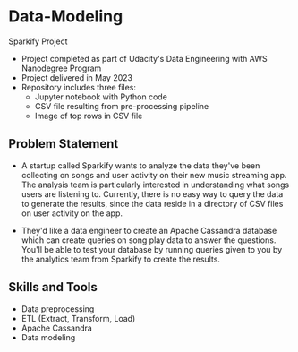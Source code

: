 # Data-Modeling
Sparkify Project

- Project completed as part of Udacity's Data Engineering with AWS Nanodegree Program
- Project delivered in May 2023
- Repository includes three files:
  - Jupyter notebook with Python code
  - CSV file resulting from pre-processing pipeline
  - Image of top rows in CSV file

## Problem Statement
- A startup called Sparkify wants to analyze the data they've been collecting on songs and user activity on their new music streaming app. The analysis team is particularly interested in understanding what songs users are listening to. Currently, there is no easy way to query the data to generate the results, since the data reside in a directory of CSV files on user activity on the app.

- They'd like a data engineer to create an Apache Cassandra database which can create queries on song play data to answer the questions. You'll be able to test your database by running queries given to you by the analytics team from Sparkify to create the results.

## Skills and Tools
- Data preprocessing
- ETL (Extract, Transform, Load)
- Apache Cassandra
- Data modeling

